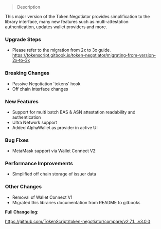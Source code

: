 > Description

This major version of the Token Negotiator provides simplification to the library interface, many new features such as multi-attestation authentication, updates wallet providers and more.

### Upgrade Steps

- Please refer to the migration from 2x to 3x guide. https://tokenscript.gitbook.io/token-negotiator/migrating-from-version-2x-to-3x

### Breaking Changes

- Passive Negotiation 'tokens' hook
- Off chain interface changes

### New Features

- Support for multi batch EAS & ASN attestation readability and authentication
- Ultra Network support
- Added AlphaWallet as provider in active UI

### Bug Fixes

- MetaMask support via Wallet Connect V2

### Performance Improvements

- Simplified off chain storage of issuer data
 
### Other Changes

- Removal of Wallet Connect V1
- Migrated this libraries documentation from README to gitbooks

**Full Change log**:

https://github.com/TokenScript/token-negotiator/compare/v2.7.1...v3.0.0

